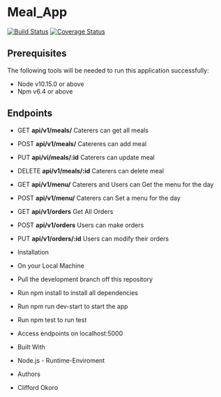 # Meal_App

[![Build Status](https://travis-ci.org/Cliffosa/Meal_App.svg?branch=master)](https://travis-ci.org/Cliffosa/Meal_App)
[![Coverage Status](https://coveralls.io/repos/github/Cliffosa/Meal_App/badge.svg?branch=master)](https://coveralls.io/github/Cliffosa/Meal_App?branch=master)

## Prerequisites

The following tools will be needed to run this application successfully:

- Node v10.15.0 or above
- Npm v6.4 or above

## Endpoints

- GET **api/v1/meals/** Caterers can get all meals
- POST **api/v1/meals/** Catereres can add meal
- PUT **api/vi/meals/:id** Caterers can update meal
- DELETE **api/v1/meals/:id** Caterers can delete meal
- GET **api/v1/menu/** Caterers and Users can Get the menu for the day
- POST **api/v1/menu/** Caterers can Set a menu for the day
- GET **api/v1/orders** Get All Orders
- POST **api/v1/orders** Users can make orders
- PUT **api/v1/orders/:id** Users can modify their orders

- Installation
- On your Local Machine

- Pull the development branch off this repository

- Run npm install to install all dependencies

- Run npm run dev-start to start the app

- Run npm test to run test

- Access endpoints on localhost:5000

- Built With

- Node.js - Runtime-Enviroment

- Authors

- Clifford Okoro
